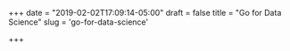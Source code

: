 +++
date = "2019-02-02T17:09:14-05:00"
draft = false
title = "Go for Data Science"
slug = 'go-for-data-science'

+++